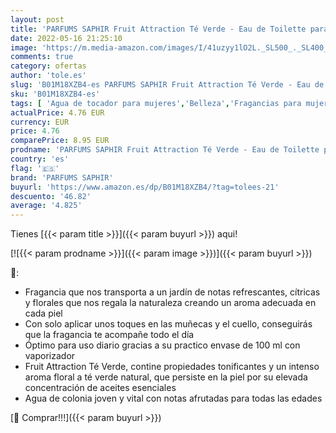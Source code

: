```yaml
---
layout: post
title: 'PARFUMS SAPHIR Fruit Attraction Té Verde - Eau de Toilette para Mujeres - 100 ml'
date: 2022-05-16 21:25:10
image: 'https://m.media-amazon.com/images/I/41uzyy1lO2L._SL500_._SL400_.jpg'
comments: true
category: ofertas
author: 'tole.es'
slug: 'B01M18XZB4-es PARFUMS SAPHIR Fruit Attraction Té Verde - Eau de Toilette...'
sku: 'B01M18XZB4-es'
tags: [ 'Agua de tocador para mujeres','Belleza','Fragancias para mujeres','Perfumes y fragancias','Sprays corporales con fragancia para mujeres','de','eau','parfums saphir','toilette','🇪🇸', ]
actualPrice: 4.76 EUR
currency: EUR
price: 4.76
comparePrice: 8.95 EUR
prodname: 'PARFUMS SAPHIR Fruit Attraction Té Verde - Eau de Toilette para Mujeres - 100 ml'
country: 'es'
flag: '🇪🇸'
brand: 'PARFUMS SAPHIR'
buyurl: 'https://www.amazon.es/dp/B01M18XZB4/?tag=tolees-21'
descuento: '46.82'
average: '4.825'
---
```


Tienes [{{< param title >}}]({{< param buyurl >}}) aqui!

[![{{< param prodname >}}]({{< param image >}})]({{< param buyurl >}})

🔎:

- Fragancia que nos transporta a un jardín de notas refrescantes, cítricas y florales que nos regala la naturaleza creando un aroma adecuada en cada piel
- Con solo aplicar unos toques en las muñecas y el cuello, conseguirás que la fragancia te acompañe todo el día
- Óptimo para uso diario gracias a su practico envase de 100 ml con vaporizador
- Fruit Attraction Té Verde, contine propiedades tonificantes y un intenso aroma floral a té verde natural, que persiste en la piel por su elevada concentración de aceites esenciales
- Agua de colonia joven y vital con notas afrutadas para todas las edades

[🛒 Comprar!!!]({{< param buyurl >}})
